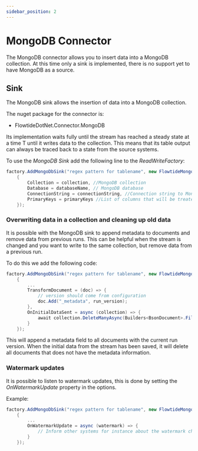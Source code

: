 ```yaml
---
sidebar_position: 2
---
```


# MongoDB Connector

The MongoDB connector allows you to insert data into a MongoDB collection.
At this time only a sink is implemented, there is no support yet to have MongoDB as a source.

## Sink

The MongoDB sink allows the insertion of data into a MongoDB collection.

The nuget package for the connector is:

* FlowtideDotNet.Connector.MongoDB

Its implementation waits fully until the stream has reached a steady state at a time T until it writes data to the collection.
This means that its table output can always be traced back to a state from the source systems.

To use the *MongoDB Sink* add the following line to the *ReadWriteFactory*:

```csharp
factory.AddMongoDbSink("regex pattern for tablename", new FlowtideMongoDBSinkOptions()
    {
        Collection = collection, //MongoDB collection
        Database = databaseName, // MongoDB database
        ConnectionString = connectionString, //Connection string to MongoDB
        PrimaryKeys = primaryKeys //List of columns that will be treated as primary keys in the collection
    });
```

### Overwriting data in a collection and cleaning up old data

It is possible with the MongoDB sink to append metadata to documents and remove data from previous runs.
This can be helpful when the stream is changed and you want to write to the same collection, but remove data from a previous run.

To do this we add the following code:

```csharp
factory.AddMongoDbSink("regex pattern for tablename", new FlowtideMongoDBSinkOptions()
    {
        ...
        TransformDocument = (doc) => {
            // version should come from configuration
            doc.Add("_metadata", run_version);
        },
        OnInitialDataSent = async (collection) => {
            await collection.DeleteManyAsync(Builders<BsonDocument>.Filter.Not(Builders<BsonDocument>.Filter.Eq("_metadata", run_version)));
        }
    });
```

This will append a metadata field to all documents with the current run version.
When the initial data from the stream has been saved, it will delete all documents that does not have the metadata information.

### Watermark updates

It is possible to listen to watermark updates, this is done by setting the *OnWatermarkUpdate* property in the options.

Example:

```csharp
factory.AddMongoDbSink("regex pattern for tablename", new FlowtideMongoDBSinkOptions()
    {
        ...
        OnWatermarkUpdate = async (watermark) => {
            // Inform other systems for instance about the watermark change.
        }
    });
```